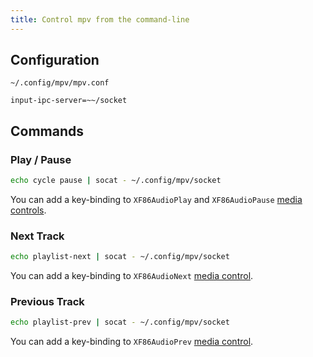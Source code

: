 ```yaml
---
title: Control mpv from the command-line
---
```


## Configuration

`~/.config/mpv/mpv.conf`

```
input-ipc-server=~~/socket
```

## Commands

### Play / Pause

``` sh
echo cycle pause | socat - ~/.config/mpv/socket
```

You can add a key-binding to `XF86AudioPlay` and `XF86AudioPause` [media controls].

### Next Track

``` sh
echo playlist-next | socat - ~/.config/mpv/socket
```

You can add a key-binding to `XF86AudioNext` [media control][Media controls].

### Previous Track

``` sh
echo playlist-prev | socat - ~/.config/mpv/socket
```

You can add a key-binding to `XF86AudioPrev` [media control][Media controls].

[Media controls]: https://cgit.freedesktop.org/xorg/proto/x11proto/tree/XF86keysym.h
